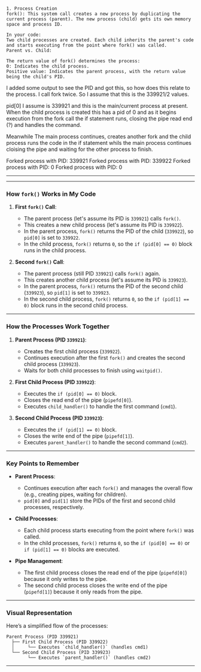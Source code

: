 ```
1. Process Creation
fork(): This system call creates a new process by duplicating the current process (parent). The new process (child) gets its own memory space and process ID.

In your code:
Two child processes are created. Each child inherits the parent's code and starts executing from the point where fork() was called.
Parent vs. Child:

The return value of fork() determines the process:
0: Indicates the child process.
Positive value: Indicates the parent process, with the return value being the child's PID.
```
I added some output to see the PID and got this, so how does this relate to the process. I call fork twice. So I assume that this is the 339921/2 values. 

pid[0] I assume is 339921 and this is the main/current process at present. When the child process is created this has a pid of 0 and as it begins execution from the fork call the if statement runs, closing the pipe read end (?) and handles the command.

Meanwhile The main process continues, creates another fork and the child process runs the code in the if statement whils the main process continues cloising the pipe and waiting for the other process to finish. 

Forked process with PID: 339921
Forked process with PID: 339922
Forked process with PID: 0
Forked process with PID: 0

---

---

### **How `fork()` Works in My Code**
1. **First `fork()` Call**:
   - The parent process (let's assume its PID is `339921`) calls `fork()`.
   - This creates a new child process (let's assume its PID is `339922`).
   - In the parent process, `fork()` returns the PID of the child (`339922`), so `pid[0]` is set to `339922`.
   - In the child process, `fork()` returns `0`, so the `if (pid[0] == 0)` block runs in the child process.

2. **Second `fork()` Call**:
   - The parent process (still PID `339921`) calls `fork()` again.
   - This creates another child process (let's assume its PID is `339923`).
   - In the parent process, `fork()` returns the PID of the second child (`339923`), so `pid[1]` is set to `339923`.
   - In the second child process, `fork()` returns `0`, so the `if (pid[1] == 0)` block runs in the second child process.

---

### **How the Processes Work Together**
1. **Parent Process (PID `339921`)**:
   - Creates the first child process (`339922`).
   - Continues execution after the first `fork()` and creates the second child process (`339923`).
   - Waits for both child processes to finish using `waitpid()`.

2. **First Child Process (PID `339922`)**:
   - Executes the `if (pid[0] == 0)` block.
   - Closes the read end of the pipe (`pipefd[0]`).
   - Executes `child_handler()` to handle the first command (`cmd1`).

3. **Second Child Process (PID `339923`)**:
   - Executes the `if (pid[1] == 0)` block.
   - Closes the write end of the pipe (`pipefd[1]`).
   - Executes `parent_handler()` to handle the second command (`cmd2`).

---

### **Key Points to Remember**
- **Parent Process**:
  - Continues execution after each `fork()` and manages the overall flow (e.g., creating pipes, waiting for children).
  - `pid[0]` and `pid[1]` store the PIDs of the first and second child processes, respectively.

- **Child Processes**:
  - Each child process starts executing from the point where `fork()` was called.
  - In the child processes, `fork()` returns `0`, so the `if (pid[0] == 0)` or `if (pid[1] == 0)` blocks are executed.

- **Pipe Management**:
  - The first child process closes the read end of the pipe (`pipefd[0]`) because it only writes to the pipe.
  - The second child process closes the write end of the pipe (`pipefd[1]`) because it only reads from the pipe.

---

### **Visual Representation**
Here’s a simplified flow of the processes:

```
Parent Process (PID 339921)
  ├── First Child Process (PID 339922)
  │     └── Executes `child_handler()` (handles cmd1)
  └── Second Child Process (PID 339923)
        └── Executes `parent_handler()` (handles cmd2)
```

---

